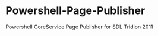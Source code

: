 Powershell-Page-Publisher
=========================

Powershell CoreService Page Publisher for SDL Tridion 2011
